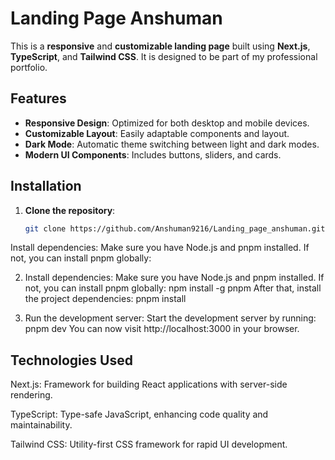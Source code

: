 # Landing Page Anshuman

This is a **responsive** and **customizable landing page** built using **Next.js**, **TypeScript**, and **Tailwind CSS**. It is designed to be part of my professional portfolio.


## Features
- **Responsive Design**: Optimized for both desktop and mobile devices.
- **Customizable Layout**: Easily adaptable components and layout.
- **Dark Mode**: Automatic theme switching between light and dark modes.
- **Modern UI Components**: Includes buttons, sliders, and cards.

## Installation

1. **Clone the repository**:
   ```bash
   git clone https://github.com/Anshuman9216/Landing_page_anshuman.git
Install dependencies:
Make sure you have Node.js and pnpm installed. If not, you can install pnpm globally:

2. Install dependencies:
Make sure you have Node.js and pnpm installed. If not, you can install pnpm globally:
  npm install -g pnpm
After that, install the project dependencies:
  pnpm install

3. Run the development server:
Start the development server by running:
  pnpm dev
You can now visit http://localhost:3000 in your browser.



## Technologies Used
Next.js: Framework for building React applications with server-side rendering.

TypeScript: Type-safe JavaScript, enhancing code quality and maintainability.

Tailwind CSS: Utility-first CSS framework for rapid UI development.


